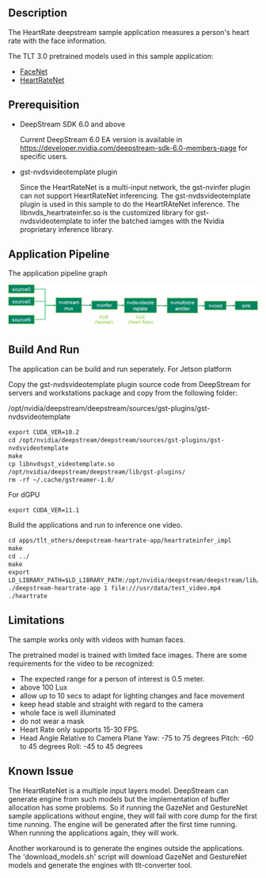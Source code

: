 ## Description
The HeartRate deepstream sample application measures a person's heart rate with the face information. 

The TLT 3.0 pretrained models used in this sample application:
* [FaceNet](https://ngc.nvidia.com/catalog/models/nvidia:tlt_facenet)
* [HeartRateNet](https://ngc.nvidia.com/catalog/models/nvidia:tlt_heartratenet)

## Prerequisition

* DeepStream SDK 6.0 and above

  Current DeepStream 6.0 EA version is available in https://developer.nvidia.com/deepstream-sdk-6.0-members-page for specific users.
* gst-nvdsvideotemplate plugin

  Since the HeartRateNet is a multi-input network, the gst-nvinfer plugin can not support HeartRateNet inferencing.
  The gst-nvdsvideotemplate plugin is used in this sample to do the HeartRAteNet inference. The libnvds_heartrateinfer.so is the customized library for gst-nvdsvideotemplate to infer the batched iamges with the Nvidia proprietary inference library.

## Application Pipeline
The application pipeline graph

![HeartRate application pipeline](HR_pipeline.png)

## Build And Run
The application can be build and run seperately.
For Jetson platform

Copy the gst-nvdsvideotemplate plugin source code from DeepStream for servers and workstations package and copy from the following folder:

/opt/nvidia/deepstream/deepstream/sources/gst-plugins/gst-nvdsvideotemplate

```
export CUDA_VER=10.2
cd /opt/nvidia/deepstream/deepstream/sources/gst-plugins/gst-nvdsvideotemplate
make
cp libnvdsgst_videotemplate.so /opt/nvidia/deepstream/deepstream/lib/gst-plugins/
rm -rf ~/.cache/gstreamer-1.0/
```

For dGPU
```
export CUDA_VER=11.1
```

Build the applications and run to inference one video.
```
cd apps/tlt_others/deepstream-heartrate-app/heartrateinfer_impl
make
cd ../
make
export LD_LIBRARY_PATH=$LD_LIBRARY_PATH:/opt/nvidia/deepstream/deepstream/lib/cvcore_libs
./deepstream-heartrate-app 1 file:///usr/data/test_video.mp4 ./heartrate
```

## Limitations
The sample works only with videos with human faces.

The pretrained model is trained with limited face images. There are some requirements for the video to be recognized:
* The expected range for a person of interest is 0.5 meter.
* above 100 Lux 
* allow up to 10 secs to adapt for lighting changes and face movement
* keep head stable and straight with regard to the camera
* whole face is well illuminated
* do not wear a mask 
* Heart Rate only supports 15-30 FPS.
* Head Angle Relative to Camera Plane
   Yaw: -75 to 75 degrees
   Pitch: -60 to 45 degrees
   Roll: -45 to 45 degrees

## Known Issue
The HeartRateNet is a multiple input layers model. DeepStream can generate engine from such models but the implementation of buffer allocation has some problems. So if running the GazeNet and GestureNet sample applications without engine, they will fail with core dump for the first time running. The engine will be generated after the first time running. When running the applications again, they will work.

Another workaround is to generate the engines outside the applications. The 'download_models.sh' script will download GazeNet and GestureNet models and generate the engines with tlt-converter tool.
